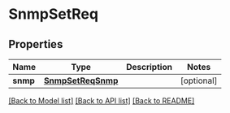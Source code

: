# SnmpSetReq

## Properties
Name | Type | Description | Notes
------------ | ------------- | ------------- | -------------
**snmp** | [**SnmpSetReqSnmp**](SnmpSetReqSnmp.md) |  | [optional] 

[[Back to Model list]](../README.md#documentation-for-models) [[Back to API list]](../README.md#documentation-for-api-endpoints) [[Back to README]](../README.md)


